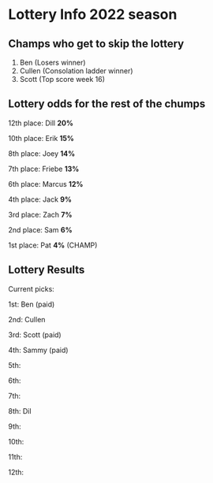 # Lottery Info 2022 season

## Champs who get to skip the lottery
1. Ben (Losers winner)
2. Cullen (Consolation ladder winner)
3. Scott (Top score week 16)

## Lottery odds for the rest of the chumps

12th place: Dill **20%**

10th place: Erik **15%**

8th place:  Joey **14%**

7th place: Friebe **13%**

6th place: Marcus **12%**

4th place: Jack **9%**

3rd place: Zach **7%**

2nd place: Sam **6%**

1st place: Pat **4%** (CHAMP)

## Lottery Results
Current picks:

1st: Ben (paid)

2nd: Cullen

3rd: Scott (paid)

4th: Sammy (paid)

5th: 

6th: 

7th: 

8th: Dil 

9th: 

10th: 

11th: 

12th: 


